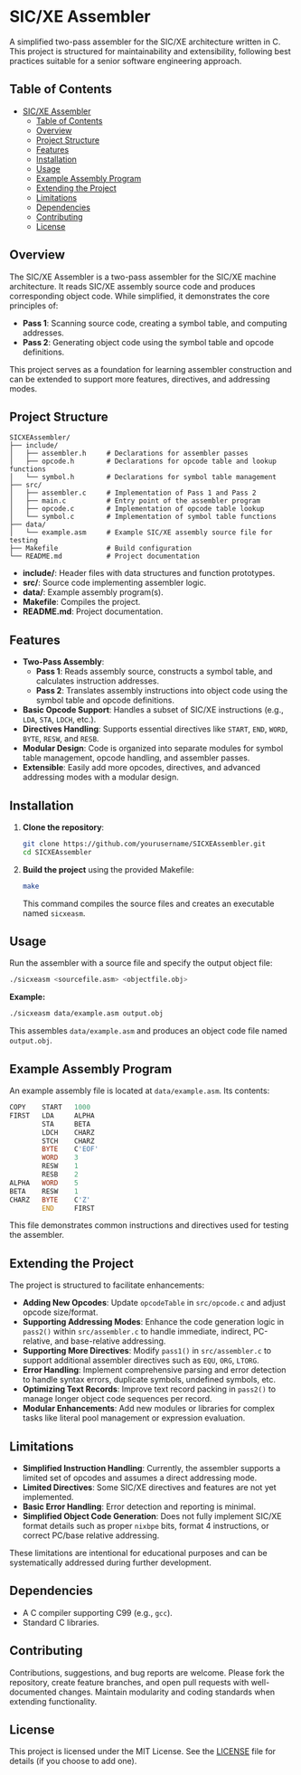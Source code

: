 
# SIC/XE Assembler

A simplified two-pass assembler for the SIC/XE architecture written in C. This project is structured for maintainability and extensibility, following best practices suitable for a senior software engineering approach. 

## Table of Contents

- [SIC/XE Assembler](#sicxe-assembler)
  - [Table of Contents](#table-of-contents)
  - [Overview](#overview)
  - [Project Structure](#project-structure)
  - [Features](#features)
  - [Installation](#installation)
  - [Usage](#usage)
  - [Example Assembly Program](#example-assembly-program)
  - [Extending the Project](#extending-the-project)
  - [Limitations](#limitations)
  - [Dependencies](#dependencies)
  - [Contributing](#contributing)
  - [License](#license)

## Overview

The SIC/XE Assembler is a two-pass assembler for the SIC/XE machine architecture. It reads SIC/XE assembly source code and produces corresponding object code. While simplified, it demonstrates the core principles of:
- **Pass 1**: Scanning source code, creating a symbol table, and computing addresses.
- **Pass 2**: Generating object code using the symbol table and opcode definitions.

This project serves as a foundation for learning assembler construction and can be extended to support more features, directives, and addressing modes.

## Project Structure

```
SICXEAssembler/
├── include/
│   ├── assembler.h     # Declarations for assembler passes
│   ├── opcode.h        # Declarations for opcode table and lookup functions
│   └── symbol.h        # Declarations for symbol table management
├── src/
│   ├── assembler.c     # Implementation of Pass 1 and Pass 2
│   ├── main.c          # Entry point of the assembler program
│   ├── opcode.c        # Implementation of opcode table lookup
│   └── symbol.c        # Implementation of symbol table functions
├── data/
│   └── example.asm     # Example SIC/XE assembly source file for testing
├── Makefile            # Build configuration
└── README.md           # Project documentation
```

- **include/**: Header files with data structures and function prototypes.
- **src/**: Source code implementing assembler logic.
- **data/**: Example assembly program(s).
- **Makefile**: Compiles the project.
- **README.md**: Project documentation.

## Features

- **Two-Pass Assembly**: 
  - **Pass 1**: Reads assembly source, constructs a symbol table, and calculates instruction addresses.
  - **Pass 2**: Translates assembly instructions into object code using the symbol table and opcode definitions.
- **Basic Opcode Support**: Handles a subset of SIC/XE instructions (e.g., `LDA`, `STA`, `LDCH`, etc.).
- **Directives Handling**: Supports essential directives like `START`, `END`, `WORD`, `BYTE`, `RESW`, and `RESB`.
- **Modular Design**: Code is organized into separate modules for symbol table management, opcode handling, and assembler passes.
- **Extensible**: Easily add more opcodes, directives, and advanced addressing modes with a modular design.

## Installation

1. **Clone the repository**:
   ```bash
   git clone https://github.com/yourusername/SICXEAssembler.git
   cd SICXEAssembler
   ```

2. **Build the project** using the provided Makefile:
   ```bash
   make
   ```
   This command compiles the source files and creates an executable named `sicxeasm`.

## Usage

Run the assembler with a source file and specify the output object file:
```bash
./sicxeasm <sourcefile.asm> <objectfile.obj>
```

**Example:**
```bash
./sicxeasm data/example.asm output.obj
```
This assembles `data/example.asm` and produces an object code file named `output.obj`.

## Example Assembly Program

An example assembly file is located at `data/example.asm`. Its contents:
```asm
COPY    START   1000
FIRST   LDA     ALPHA
        STA     BETA
        LDCH    CHARZ
        STCH    CHARZ
        BYTE    C'EOF'
        WORD    3
        RESW    1
        RESB    2
ALPHA   WORD    5
BETA    RESW    1
CHARZ   BYTE    C'Z'
        END     FIRST
```
This file demonstrates common instructions and directives used for testing the assembler.

## Extending the Project

The project is structured to facilitate enhancements:

- **Adding New Opcodes**: Update `opcodeTable` in `src/opcode.c` and adjust opcode size/format.
- **Supporting Addressing Modes**: Enhance the code generation logic in `pass2()` within `src/assembler.c` to handle immediate, indirect, PC-relative, and base-relative addressing.
- **Supporting More Directives**: Modify `pass1()` in `src/assembler.c` to support additional assembler directives such as `EQU`, `ORG`, `LTORG`.
- **Error Handling**: Implement comprehensive parsing and error detection to handle syntax errors, duplicate symbols, undefined symbols, etc.
- **Optimizing Text Records**: Improve text record packing in `pass2()` to manage longer object code sequences per record.
- **Modular Enhancements**: Add new modules or libraries for complex tasks like literal pool management or expression evaluation.

## Limitations

- **Simplified Instruction Handling**: Currently, the assembler supports a limited set of opcodes and assumes a direct addressing mode.
- **Limited Directives**: Some SIC/XE directives and features are not yet implemented.
- **Basic Error Handling**: Error detection and reporting is minimal.
- **Simplified Object Code Generation**: Does not fully implement SIC/XE format details such as proper `nixbpe` bits, format 4 instructions, or correct PC/base relative addressing.

These limitations are intentional for educational purposes and can be systematically addressed during further development.

## Dependencies

- A C compiler supporting C99 (e.g., `gcc`).
- Standard C libraries.

## Contributing

Contributions, suggestions, and bug reports are welcome. Please fork the repository, create feature branches, and open pull requests with well-documented changes. Maintain modularity and coding standards when extending functionality.

## License

This project is licensed under the MIT License. See the [LICENSE](LICENSE) file for details (if you choose to add one).
